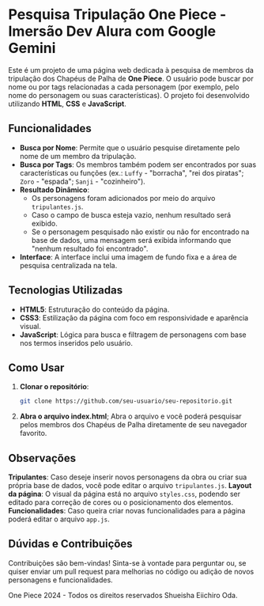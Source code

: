 # Pesquisa Tripulação One Piece - Imersão Dev Alura com Google Gemini 

Este é um projeto de uma página web dedicada à pesquisa de membros da tripulação dos Chapéus de Palha de **One Piece**. 
O usuário pode buscar por nome ou por tags relacionadas a cada personagem (por exemplo, pelo nome do personagem ou suas características). 
O projeto foi desenvolvido utilizando **HTML**, **CSS** e **JavaScript**.


## Funcionalidades

- **Busca por Nome**: Permite que o usuário pesquise diretamente pelo nome de um membro da tripulação.
- **Busca por Tags**: Os membros também podem ser encontrados por suas características ou funções (ex.: `Luffy` - "borracha", "rei dos piratas"; `Zoro` - "espada"; `Sanji` - "cozinheiro").
- **Resultado Dinâmico**:
  - Os personagens foram adicionados por meio do arquivo `tripulantes.js`.
  - Caso o campo de busca esteja vazio, nenhum resultado será exibido.
  - Se o personagem pesquisado não existir ou não for encontrado na base de dados, uma mensagem será exibida informando que "nenhum resultado foi encontrado".
- **Interface**: A interface inclui uma imagem de fundo fixa e a área de pesquisa centralizada na tela.

## Tecnologias Utilizadas

- **HTML5**: Estruturação do conteúdo da página.
- **CSS3**: Estilização da página com foco em responsividade e aparência visual.
- **JavaScript**: Lógica para busca e filtragem de personagens com base nos termos inseridos pelo usuário.

## Como Usar

1. **Clonar o repositório**: 
   ```bash
   git clone https://github.com/seu-usuario/seu-repositorio.git
2. **Abra o arquivo index.html**; Abra o arquivo e você poderá pesquisar pelos membros dos Chapéus de Palha diretamente de seu navegador favorito.

## Observações
**Tripulantes**: Caso deseje inserir novos personagens da obra ou criar sua própria base de dados, você pode editar o arquivo `tripulantes.js`.
**Layout da página**: O visual da página está no arquivo `styles.css`, podendo ser editado para correção de cores ou o posicionamento dos elementos.
**Funcionalidades**: Caso queira criar novas funcionalidades para a página poderá editar o arquivo `app.js`.


## Dúvidas e Contribuições
Contribuições são bem-vindas! Sinta-se à vontade para perguntar ou, se quiser enviar um pull request para melhorias no código ou adição de novos personagens e funcionalidades.



One Piece 2024 - Todos os direitos reservados Shueisha Eiichiro Oda.
